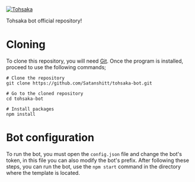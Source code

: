 <a href="https://top.gg/bot/717530708842643477" >
  <img src="https://top.gg/api/widget/717530708842643477.svg" alt="Tohsaka" />
</a>

Tohsaka bot official repository!

# Cloning
To clone this repository, you will need [Git](https://git-scm.com/). Once the program is installed, proceed to use the following commands;

```
# Clone the repository
git clone https://github.com/Satanshitt/tohsaka-bot.git

# Go to the cloned repository
cd tohsaka-bot

# Install packages
npm install
```

# Bot configuration
To run the bot, you must open the `config.json` file and change the bot's token, in this file you can also modify the bot's prefix. After following these steps, you can run the bot, use the `npm start` command in the directory where the template is located.
